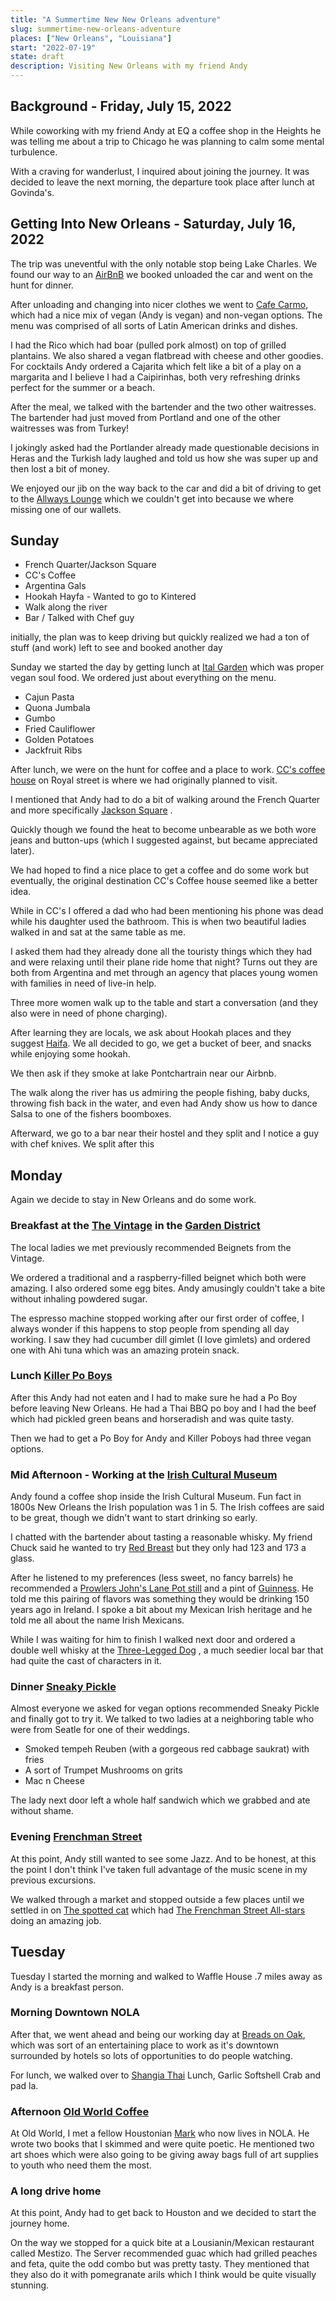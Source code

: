 ```yaml
---
title: "A Summertime New New Orleans adventure"
slug: summertime-new-orleans-adventure
places: ["New Orleans", "Louisiana"]
start: "2022-07-19"
state: draft
description: Visiting New Orleans with my friend Andy
---
```


## Background - Friday, July 15, 2022

While coworking with my friend Andy at EQ a coffee shop in the Heights he was
telling me about a trip to Chicago he was planning to calm some mental
turbulence.

With a craving for wanderlust, I inquired about joining the journey. It was
decided to leave the next morning, the departure took place after lunch at
Govinda's.

## Getting Into New Orleans - Saturday, July 16, 2022

The trip was uneventful with the only notable stop being Lake Charles. We found
our way to an [AirBnB](https://www.airbnb.com/rooms/10068423) we booked unloaded
the car and went on the hunt for dinner.

After unloading and changing into nicer clothes we went
to [Cafe Carmo](http://cafecarmo.com), which had a nice mix of vegan (Andy is
vegan) and non-vegan options. The menu was comprised of all sorts of Latin
American drinks and dishes.

I had the Rico which had boar (pulled pork almost) on top of grilled plantains.
We also shared a vegan flatbread with cheese and other goodies. For cocktails
Andy ordered a Cajarita which felt like a bit of a play on a margarita and I
believe I had a Caipirinhas, both very refreshing drinks perfect for the summer
or a beach.

After the meal, we talked with the bartender and the two other waitresses. The
bartender had just moved from Portland and one of the other waitresses was from
Turkey!

I jokingly asked had the Portlander already made questionable decisions in Heras
and the Turkish lady laughed and told us how she was super up and then lost a
bit of money.

We enjoyed our jib on the way back to the car and did a bit of driving to get to
the [Allways Lounge](https://theallwayslounge.net) which we couldn't get into
because we where missing one of our wallets.

## Sunday

- French Quarter/Jackson Square
- CC's Coffee
- Argentina Gals
- Hookah Hayfa - Wanted to go to Kintered
- Walk along the river
- Bar / Talked with Chef guy

initially, the plan was to keep driving but quickly realized we had a ton of
stuff (and work) left to see and booked another day

Sunday we started the day by getting lunch at [Ital Garden]( italgardennola.com)
which was proper vegan soul food. We ordered just about everything on the menu.

- Cajun Pasta
- Quona Jumbala
- Gumbo
- Fried Cauliflower
- Golden Potatoes
- Jackfruit Ribs

After lunch, we were on the hunt for coffee and a place to
work. [CC's coffee house](https://www.ccscoffee.com) on Royal street is where we
had originally planned to visit.

I mentioned that Andy had to do a bit of walking around the French Quarter and
more
specifically [Jackson Square](https://www.neworleans.com/listing/jackson-square/32150/)
.

Quickly though we found the heat to become unbearable as we both wore jeans and
button-ups (which I suggested against, but became appreciated later).

We had hoped to find a nice place to get a coffee and do some work but
eventually, the original destination CC's Coffee house seemed like a better
idea.

While in CC's I offered a dad who had been mentioning his phone was dead while
his daughter used the bathroom. This is when two beautiful ladies walked in and
sat at the same table as me.

I asked them had they already done all the touristy things which they had and
were relaxing until their plane ride home that night? Turns out they are both
from Argentina and met through an agency that places young women with families
in need of live-in help.

Three more women walk up to the table and start a conversation (and they also
were in need of phone charging).

After learning they are locals, we ask about Hookah places and they
suggest [Haifa](https://haifacusinenola.com). We all decided to go, we get a
bucket of beer, and snacks while enjoying some hookah.

We then ask if they smoke at lake Pontchartrain near our Airbnb.

The walk along the river has us admiring the people fishing, baby ducks,
throwing fish back in the water, and even had Andy show us how to dance Salsa to
one of the fishers boomboxes.

Afterward, we go to a bar near their hostel and they split and I notice a guy
with chef knives. We split after this

## Monday

Again we decide to stay in New Orleans and do some work.

### Breakfast at the [The Vintage](http://thevintagenola.com) in the [Garden District](https://www.neworleans.com/plan/neighborhoods/uptown-garden-district/)

The local ladies we met previously recommended Beignets from the Vintage.

We ordered a traditional and a raspberry-filled beignet which both were amazing.
I also ordered some egg bites. Andy amusingly couldn't take a bite without
inhaling powdered sugar.

The espresso machine stopped working after our first order of coffee, I always
wonder if this happens to stop people from spending all day working. I saw they
had cucumber dill gimlet (I love gimlets) and ordered one with Ahi tuna which
was an amazing protein snack.

### Lunch [Killer Po Boys](http://www.killerpoboys.com/)

After this Andy had not eaten and I had to make sure he had a Po Boy before
leaving New Orleans. He had a Thai BBQ po boy and I had the beef which had
pickled green beans and horseradish and was quite tasty.

Then we had to get a Po Boy for Andy and Killer Poboys had three vegan options.

### Mid Afternoon - Working at the [Irish Cultural Museum](https://www.neworleans.com/listing/the-irish-cultural-museum-of-new-orleans/30407/)

Andy found a coffee shop inside the Irish Cultural Museum. Fun fact in 1800s New
Orleans the Irish population was 1 in 5. The Irish coffees are said to be great,
though we didn't want to start drinking so early.

I chatted with the bartender about tasting a reasonable whisky. My friend Chuck
said he wanted to try [Red Breast](https://www.redbreastwhiskey.com/) but they
only had 123 and 173 a glass.

After he listened to my preferences (less sweet, no fancy barrels) he
recommended
a [Prowlers John's Lane Pot still](https://www.powerswhiskey.com/en-us/product/johns-lane)
and a pint of [Guinness](https://www.guinness.com/). He told me this pairing of
flavors was something they would be drinking 150 years ago in Ireland. I spoke a
bit about my Mexican Irish heritage and he told me all about the name Irish
Mexicans.

While I was waiting for him to finish I walked next door and ordered a double
well whisky at
the [Three-Legged Dog](https://www.neworleans.com/listing/three-legged-dog/33371/)
, a much seedier local bar that had quite the cast of characters in it.

### Dinner [Sneaky Pickle](https://www.yousneakypickle.com/)

Almost everyone we asked for vegan options recommended Sneaky Pickle and finally
got to try it. We talked to two ladies at a neighboring table who were from
Seatle for one of their weddings.

* Smoked tempeh Reuben (with a gorgeous red cabbage saukrat) with fries
* A sort of Trumpet Mushrooms on grits
* Mac n Cheese

The lady next door left a whole half sandwich which we grabbed and ate without
shame.

### Evening [Frenchman Street](https://www.neworleans.com/plan/streets/frenchmen-street/)

At this point, Andy still wanted to see some Jazz. And to be honest, at this the
point I don't think I've taken full advantage of the music scene in my previous
excursions.

We walked through a market and stopped outside a few places until we settled in
on
[The spotted cat](https://www.spottedcatmusicclub.com/) which
had [The Frenchman Street All-stars](https://www.louisianamusicfactory.com/product/dominick-grillo-the-frenchmen-street-all-stars/)
doing an amazing job.

## Tuesday

Tuesday I started the morning and walked to Waffle House .7 miles away as Andy
is a breakfast person.

### Morning Downtown NOLA

After that, we went ahead and being our working day
at [Breads on Oak](https://www.breadsonoak.com/), which was sort of an
entertaining place to work as it's downtown surrounded by hotels so lots of
opportunities to do people watching.

For lunch, we walked over to [Shangia Thai](http://singhathai-cafe.com/) Lunch,
Garlic Softshell Crab and pad la.

### Afternoon [Old World Coffee](https://oldroadcoffee.com/)

At Old World, I met a fellow
Houstonian [Mark](https://linktr.ee/marktwilliamsii)
who now lives in NOLA. He wrote two books that I skimmed and were quite poetic.
He mentioned two art shoes which were also going to be giving away bags full of
art supplies to youth who need them the most.

### A long drive home

At this point, Andy had to get back to Houston and we decided to start the
journey home.

On the way we stopped for a quick bite at a Lousianin/Mexican restaurant called
Mestizo. The Server recommended guac which had grilled peaches and feta, quite
the odd combo but was pretty tasty. They mentioned that they also do it with
pomegranate arils which I think would be quite visually stunning.

